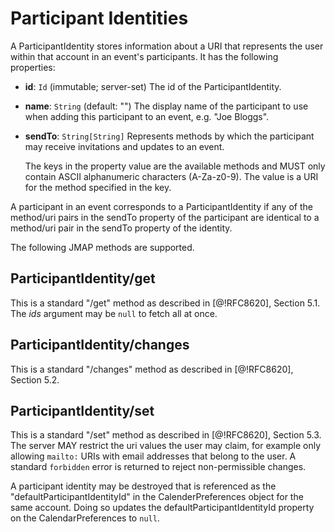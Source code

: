 # Participant Identities

A ParticipantIdentity stores information about a URI that represents the user within that account in an event's participants. It has the following properties:

- **id**: `Id` (immutable; server-set)
  The id of the ParticipantIdentity.
- **name**: `String` (default: "")
  The display name of the participant to use when adding this participant to an event, e.g. "Joe Bloggs".
- **sendTo**: `String[String]`
   Represents methods by which the participant may receive invitations and updates to an event.

     The keys in the property value are the available methods and MUST only contain ASCII alphanumeric characters (A-Za-z0-9). The value is a URI for the method specified in the key.


A participant in an event corresponds to a ParticipantIdentity if any of the method/uri pairs in the sendTo property of the participant are identical to a method/uri pair in the sendTo property of the identity.

The following JMAP methods are supported.

## ParticipantIdentity/get

This is a standard "/get" method as described in [@!RFC8620], Section 5.1. The *ids* argument may be `null` to fetch all at once.

## ParticipantIdentity/changes

This is a standard "/changes" method as described in [@!RFC8620], Section 5.2.

## ParticipantIdentity/set

This is a standard "/set" method as described in [@!RFC8620], Section 5.3. The server MAY restrict the uri values the user may claim, for example only allowing `mailto:` URIs with email addresses that belong to the user. A standard `forbidden` error is returned to reject non-permissible changes.

A participant identity may be destroyed that is referenced as the "defaultParticipantIdentityId" in the CalenderPreferences object for the same account. Doing so updates the defaultParticipantIdentityId property on the CalendarPreferences to `null`.
